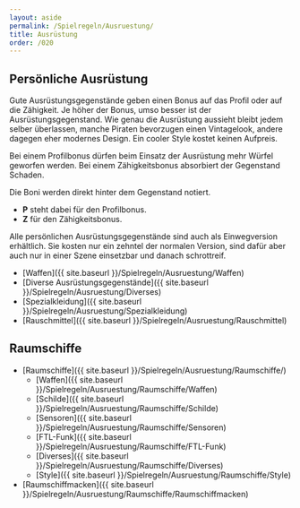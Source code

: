 ```yaml
---
layout: aside
permalink: /Spielregeln/Ausruestung/
title: Ausrüstung
order: /020
---
```


## Persönliche Ausrüstung

Gute Ausrüstungsgegenstände geben einen Bonus auf das Profil oder auf die Zähigkeit. Je höher der Bonus, umso besser ist der Ausrüstungsgegenstand. Wie genau die Ausrüstung aussieht bleibt jedem selber überlassen, manche Piraten bevorzugen einen Vintagelook, andere dagegen eher modernes Design. Ein cooler Style kostet keinen Aufpreis.

Bei einem Profilbonus dürfen beim Einsatz der Ausrüstung mehr Würfel geworfen werden. Bei einem Zähigkeitsbonus absorbiert der Gegenstand Schaden.

Die Boni werden direkt hinter dem Gegenstand notiert.

- **P** steht dabei für den Profilbonus.
- **Z** für den Zähigkeitsbonus.

Alle persönlichen Ausrüstungsgegenstände sind auch als Einwegversion erhältlich. Sie kosten nur ein zehntel der normalen Version, sind dafür aber auch nur in einer Szene einsetzbar und danach schrottreif.

- [Waffen]({{ site.baseurl }}/Spielregeln/Ausruestung/Waffen)
- [Diverse Ausrüstungsgegenstände]({{ site.baseurl }}/Spielregeln/Ausruestung/Diverses)
- [Spezialkleidung]({{ site.baseurl }}/Spielregeln/Ausruestung/Spezialkleidung)
- [Rauschmittel]({{ site.baseurl }}/Spielregeln/Ausruestung/Rauschmittel)

## Raumschiffe

- [Raumschiffe]({{ site.baseurl }}/Spielregeln/Ausruestung/Raumschiffe/)
  - [Waffen]({{ site.baseurl }}/Spielregeln/Ausruestung/Raumschiffe/Waffen)
  - [Schilde]({{ site.baseurl }}/Spielregeln/Ausruestung/Raumschiffe/Schilde)
  - [Sensoren]({{ site.baseurl }}/Spielregeln/Ausruestung/Raumschiffe/Sensoren)
  - [FTL-Funk]({{ site.baseurl }}/Spielregeln/Ausruestung/Raumschiffe/FTL-Funk)
  - [Diverses]({{ site.baseurl }}/Spielregeln/Ausruestung/Raumschiffe/Diverses)
  - [Style]({{ site.baseurl }}/Spielregeln/Ausruestung/Raumschiffe/Style)
- [Raumschiffmacken]({{ site.baseurl }}/Spielregeln/Ausruestung/Raumschiffe/Raumschiffmacken)
